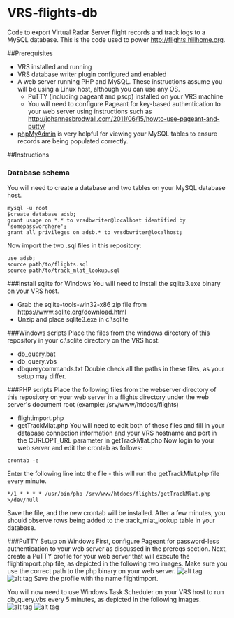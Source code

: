 # VRS-flights-db
Code to export Virtual Radar Server flight records and track logs to a MySQL database.  This is the code used to power http://flights.hillhome.org.

##Prerequisites
- VRS installed and running
- VRS database writer plugin configured and enabled
- A web server running PHP and MySQL. These instructions assume you will be using a Linux host, although you can use any OS.
  - PuTTY (including pageant and pscp) installed on your VRS machine
  - You will need to configure Pageant for key-based authentication to your web server using instructions such as http://johannesbrodwall.com/2011/06/15/howto-use-pageant-and-putty/
- [phpMyAdmin](https://www.phpmyadmin.net) is very helpful for viewing your MySQL tables to ensure records are being populated correctly.

##Instructions

### Database schema
You will need to create a database and two tables on your MySQL database host.

```
mysql -u root
$create database adsb;
grant usage on *.* to vrsdbwriter@localhost identified by 'somepasswordhere';
grant all privileges on adsb.* to vrsdbwriter@localhost;
```

Now import the two .sql files in this repository:
```
use adsb;
source path/to/flights.sql
source path/to/track_mlat_lookup.sql
```

###Install sqlite for Windows
You will need to install the sqlite3.exe binary on your VRS host.
- Grab the sqlite-tools-win32-x86 zip file from https://www.sqlite.org/download.html
- Unzip and place sqlite3.exe in c:\sqlite

###Windows scripts
Place the files from the windows directory of this repository in your c:\sqlite directory on the VRS host:
- db_query.bat
- db_query.vbs
- dbquerycommands.txt
Double check all the paths in these files, as your setup may differ.

###PHP scripts
Place the following files from the webserver directory of this repository on your web server in a flights directory under the web server's document root (example: /srv/www/htdocs/flights)
- flightimport.php
- getTrackMlat.php
You will need to edit both of these files and fill in your database connection information and your VRS hostname and port in the CURLOPT_URL parameter in getTrackMlat.php
Now login to your web server and edit the crontab as follows:
```
crontab -e
```
Enter the following line into the file - this will run the getTrackMlat.php file every minute.
```
*/1 * * * * /usr/bin/php /srv/www/htdocs/flights/getTrackMlat.php >/dev/null
```
Save the file, and the new crontab will be installed.  After a few minutes, you should observe rows being added to the track_mlat_lookup table in your database.

###PuTTY Setup on Windows
First, configure Pageant for password-less authentication to your web server as discussed in the prereqs section.
Next, create a PuTTY profile for your web server that will execute the flightimport.php file, as depicted in the following two images.  Make sure you use the correct path to the php binary on your web server.
![alt tag](https://raw.github.com/ProHill/VRS-flights-db/master/images/putty1.png)
![alt tag](https://raw.github.com/ProHill/VRS-flights-db/master/images/putty2.png)
Save the profile with the name flightimport.

You will now need to use Windows Task Scheduler on your VRS host to run db_query.vbs every 5 minutes, as depicted in the following images.
![alt tag](https://raw.github.com/ProHill/VRS-flights-db/master/images/wintask1.png)
![alt tag](https://raw.github.com/ProHill/VRS-flights-db/master/images/wintask2.png)

###
